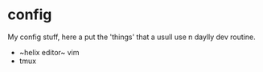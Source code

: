 # config

My config stuff, here a put the 'things' that a usull use n daylly dev routine.

 * ~helix editor~ vim
 * tmux

